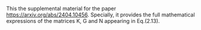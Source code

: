 This the supplemental material for the paper https://arxiv.org/abs/2404.10456. Specially, it provides the full mathematical expressions of the matrices K, G and N appearing in Eq.(2.13).
